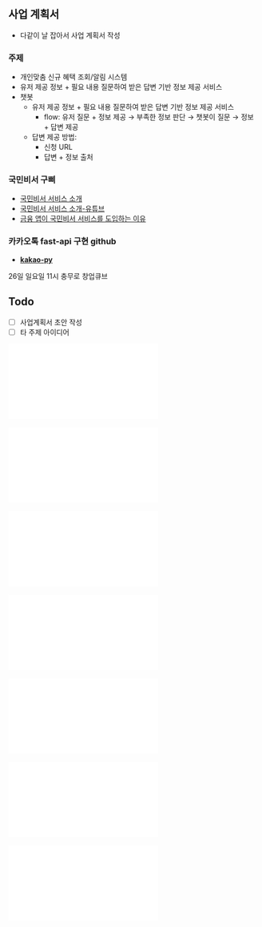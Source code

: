 

## 사업 계획서

- 다같이 날 잡아서 사업 계획서 작성

### 주제
- 개인맞춤 신규 혜택 조회/알림 시스템
- 유저 제공 정보 + 필요 내용 질문하여 받은 답변 기반 정보 제공 서비스
- 챗봇
	- 유저 제공 정보 + 필요 내용 질문하여 받은 답변 기반 정보 제공 서비스
		- flow: 유저 질문 + 정보 제공 → 부족한 정보 판단 → 챗봇이 질문 → 정보 + 답변 제공
	- 답변 제공 방법:
		- 신청 URL
		- 답변 + 정보 출처
### 국민비서 구삐
- [국민비서 서비스 소개](https://chatbot.ips.go.kr/ptl/bbs/selectNtcFrom.ndo?nttSn=1574 "https://chatbot.ips.go.kr/ptl/bbs/selectNtcFrom.ndo?nttSn=1574")
- [국민비서 서비스 소개-유튜브](https://youtu.be/wlj8tNIHcOI?feature=shared "https://youtu.be/wlj8tNIHcOI?feature=shared")
- [금융 앱이 국민비서 서비스를 도입하는 이유](https://yozm.wishket.com/magazine/detail/1839/ "https://yozm.wishket.com/magazine/detail/1839/")

### 카카오톡 fast-api 구현 github
- **[kakao-py](https://github.com/Alfex4936/kakao-py)**



26일 일요일 11시 충무로 창업큐브

## Todo
- [ ] 사업계획서 초안 작성
- [ ] 타 주제 아이디어

![](assets/img/★필독_제출서류+목록+및+안내사항+유의사항.pdf)

![](assets/img/공통1_참가신청서+양식(안).pdf)

![](assets/img/공통2_개인정보수집,이용동의서.pdf)

![](assets/img/공통3_참가자+서약서+및+저작물+이용+동의서.pdf)

![](assets/img/공통4_콘텐츠+활용+동의서.pdf)

![](assets/img/아이디어+기획+부문_아이디어+제안서.pdf)

![](assets/img/제품,서비스+개발+부문_사업계획서.pdf)
